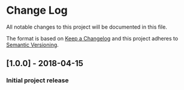 # Change Log
All notable changes to this project will be documented in this file.

The format is based on [Keep a Changelog](http://keepachangelog.com/) 
and this project adheres to [Semantic Versioning](http://semver.org/).

## [1.0.0] - 2018-04-15
### Initial project release

[1.1.0]: https://github.com/offdev/zwsp-steg-js/releases/tag/1.0.0